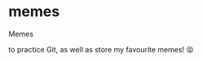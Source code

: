 # memes
Memes


to practice Git, as well as store my favourite memes!
:stuck_out_tongue_closed_eyes:
